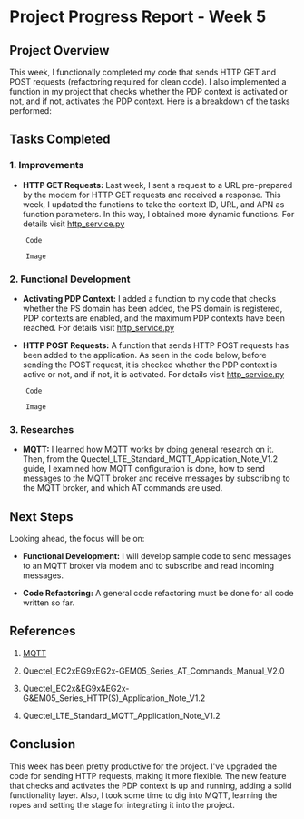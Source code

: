 # Project Progress Report - Week 5

## Project Overview

This week, I functionally completed my code that sends HTTP GET and POST requests (refactoring required for clean code). I also implemented a function in my project that checks whether the PDP context is activated or not, and if not, activates the PDP context. Here is a breakdown of the tasks performed:

## Tasks Completed

### 1. Improvements

- **HTTP GET Requests:** Last week, I sent a request to a URL pre-prepared by the modem for HTTP GET requests and received a response. This week, I updated the functions to take the context ID, URL, and APN as function parameters. In this way, I obtained more dynamic functions. For details visit [http_service.py](https://github.com/m19yurttutar/raspberry-pi-modem-communication/blob/master/service.py)

```
    Code
```

```
    Image
```

### 2. Functional Development

- **Activating PDP Context:** I added a function to my code that checks whether the PS domain has been added, the PS domain is registered, PDP contexts are enabled, and the maximum PDP contexts have been reached. For details visit [http_service.py](https://github.com/m19yurttutar/raspberry-pi-modem-communication/blob/master/service.py)

- **HTTP POST Requests:** A function that sends HTTP POST requests has been added to the application. As seen in the code below, before sending the POST request, it is checked whether the PDP context is active or not, and if not, it is activated. For details visit [http_service.py](https://github.com/m19yurttutar/raspberry-pi-modem-communication/blob/master/service.py)

```
    Code
```

```
    Image
```

### 3. Researches

- **MQTT:** I learned how MQTT works by doing general research on it. Then, from the Quectel_LTE_Standard_MQTT_Application_Note_V1.2 guide, I examined how MQTT configuration is done, how to send messages to the MQTT broker and receive messages by subscribing to the MQTT broker, and which AT commands are used.

## Next Steps

Looking ahead, the focus will be on:

- **Functional Development:** I will develop sample code to send messages to an MQTT broker via modem and to subscribe and read incoming messages.

- **Code Refactoring:** A general code refactoring must be done for all code written so far.

## References

1. [MQTT](https://mqtt.org)

2. Quectel_EC2xEG9xEG2x-GEM05_Series_AT_Commands_Manual_V2.0

3. Quectel_EC2x&EG9x&EG2x-G&EM05_Series_HTTP(S)\_Application_Note_V1.2

4. Quectel_LTE_Standard_MQTT_Application_Note_V1.2

## Conclusion

This week has been pretty productive for the project. I've upgraded the code for sending HTTP requests, making it more flexible. The new feature that checks and activates the PDP context is up and running, adding a solid functionality layer. Also, I took some time to dig into MQTT, learning the ropes and setting the stage for integrating it into the project.
